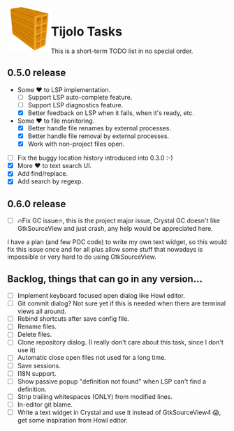 <img align="left" src="./icons/tijolo.svg" width="100" height="100" />

# Tijolo Tasks

This is a short-term TODO list in no special order.

## 0.5.0 release

- Some ♥️ to LSP implementation.
  - [ ] Support LSP auto-complete feature.
  - [ ] Support LSP diagnostics feature.
  - [x] Better feedback on LSP when it fails, when it's ready, etc.
- Some ♥️ to file monitoring.
  - [x] Better handle file renames by external processes.
  - [x] Better handle file removal by external processes.
  - [x] Work with non-project files open.
- [ ] Fix the buggy location history introduced into 0.3.0 :-)
- [x] More ♥️ to text search UI.
- [x] Add find/replace.
- [x] Add search by regexp.

## 0.6.0 release

- [ ] 🔥️Fix GC issue🔥️, this is the project major issue, Crystal GC doesn't like GtkSourceView and just crash, any help would be appreciated here.

I have a plan (and few POC code) to write my own text widget, so this would fix this issue once and for all plus allow some
stuff that nowadays is impossible or very hard to do using GtkSourceView.

## Backlog, things that can go in any version...

- [ ] Implement keyboard focused open dialog like Howl editor.
- [ ] Git commit dialog? Not sure yet if this is needed when there are terminal views all around.
- [ ] Rebind shortcuts after save config file.
- [ ] Rename files.
- [ ] Delete files.
- [ ] Clone repository dialog. (I really don't care about this task, since I don't use it)
- [ ] Automatic close open files not used for a long time.
- [ ] Save sessions.
- [ ] I18N support.
- [ ] Show passive popup "definition not found" when LSP can't find a definition.
- [ ] Strip trailing whitespaces (ONLY) from modified lines.
- [ ] In-editor git blame.
- [ ] Write a text widget in Crystal and use it instead of GtkSourceView4 😱️, get some inspiration from Howl editor.
